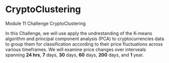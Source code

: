 # CryptoClustering
Module 11 Challenge  CryptoClustering

In this Challenge, we will use apply the undrestanding of the K-means algorithm and principal component analysis (PCA) to cryptocurrencies data to group them for classification according to their price fluctuations across various timeframes. We will examine price changes over interveals spanning **24 hrs**, **7** days, **30** days, **60** days, **200** days, and **1** year.


